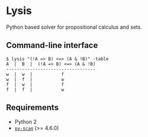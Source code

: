 # Lysis

Python based solver for propositional calculus and sets.

## Command-line interface

    $ lysis "(!A => B) <=> (A & !B)" -table
    A  |  B  |  (!A => B) <=> (A & !B)
    ----------------------------------
    w  |  w  |           f
    w  |  f  |           w
    f  |  w  |           f
    f  |  f  |           w

## Requirements

- Python 2
- [`py-scan`](https://github.com/NiklasRosenstein/py-scan) (>= 4.6.0)

